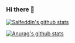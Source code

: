 ### Hi there 👋

<!--
**saifeddin1/saifeddin1** is a ✨ _special_ ✨ repository because its `README.md` (this file) appears on your GitHub profile.

Here are some ideas to get you started:

- 🔭 I’m currently working on ...
- 🌱 I’m currently learning ...
- 👯 I’m looking to collaborate on ...
- 🤔 I’m looking for help with ...
- 💬 Ask me about ...
- 📫 How to reach me: ...
- 😄 Pronouns: ...
- ⚡ Fun fact: ...
-->
[![Saifeddin's github stats](https://github-readme-stats.vercel.app/api?username=saifeddin1&hide=stars,issues&count_private=true&show_icons=true&theme=radical)](https://github.com/saifeddin1/github-readme-stats)

[![Anurag's github stats](https://github-readme-stats.vercel.app/api?username=anuraghazra)](https://github.com/anuraghazra/github-readme-stats)

